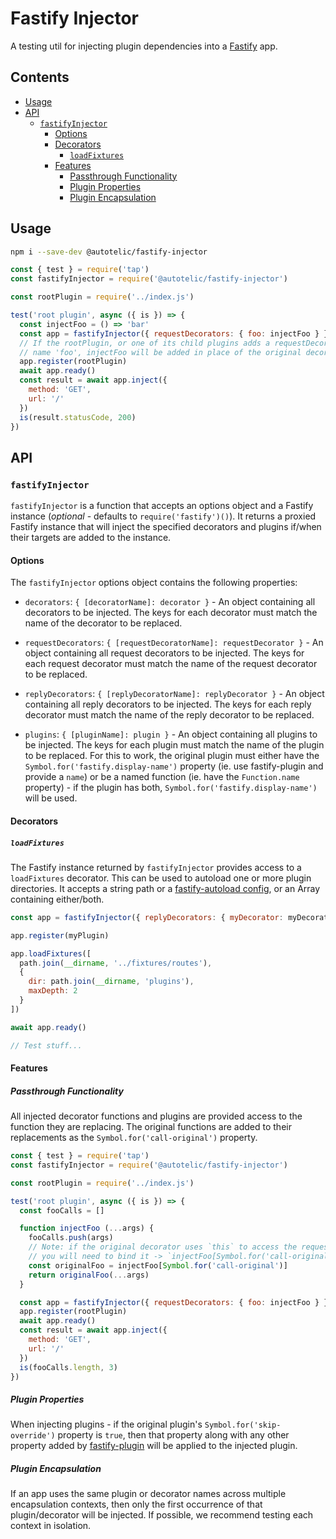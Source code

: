# Fastify Injector

A testing util for injecting plugin dependencies into a [Fastify](https://www.fastify.io/docs/latest/) app.

## Contents

  - [Usage](#usage)
  - [API](#api)
    - [`fastifyInjector`](#fastifyinjector)
      - [Options](#options)
      - [Decorators](#decorators)
        - [`loadFixtures`](#loadFixtures)
      - [Features](#features)
        - [Passthrough Functionality](#passthrough-functionality)
        - [Plugin Properties](#plugin-properties)
        - [Plugin Encapsulation](#plugin-encapsulation)

## Usage

```sh
npm i --save-dev @autotelic/fastify-injector
```

```js
const { test } = require('tap')
const fastifyInjector = require('@autotelic/fastify-injector')

const rootPlugin = require('../index.js')

test('root plugin', async ({ is }) => {
  const injectFoo = () => 'bar'
  const app = fastifyInjector({ requestDecorators: { foo: injectFoo } })
  // If the rootPlugin, or one of its child plugins adds a requestDecorator with the
  // name 'foo', injectFoo will be added in place of the original decorator value.
  app.register(rootPlugin)
  await app.ready()
  const result = await app.inject({
    method: 'GET',
    url: '/'
  })
  is(result.statusCode, 200)
})
```

## API

### `fastifyInjector`

`fastifyInjector` is a function that accepts an options object and a Fastify instance (*optional* - defaults to `require('fastify')()`). It returns a proxied Fastify instance that will inject the specified decorators and plugins if/when their targets are added to the instance.

#### Options

The `fastifyInjector` options object contains the following properties:

 - `decorators`: `{ [decoratorName]: decorator }` - An object containing all decorators to be injected. The keys for each decorator must match the name of the decorator to be replaced.

 - `requestDecorators`: `{ [requestDecoratorName]: requestDecorator }` - An object containing all request decorators to be injected. The keys for each request decorator must match the name of the request decorator to be replaced.

 - `replyDecorators`: `{ [replyDecoratorName]: replyDecorator }` - An object containing all reply decorators to be injected. The keys for each reply decorator must match the name of the reply decorator to be replaced.

 - `plugins`: `{ [pluginName]: plugin }` - An object containing all plugins to be injected. The keys for each plugin must match the name of the plugin to be replaced. For this to work, the original plugin must either have the `Symbol.for('fastify.display-name')` property (ie. use fastify-plugin and provide a `name`) or be a named function (ie. have the `Function.name` property) - if the plugin has both, `Symbol.for('fastify.display-name')` will be used.

#### Decorators

##### `loadFixtures`

The Fastify instance returned by `fastifyInjector` provides access to a `loadFixtures` decorator. This can be used to autoload one or more plugin directories. It accepts a string path or a [fastify-autoload config](https://github.com/fastify/fastify-autoload#global-configuration), or an Array containing either/both.

```js
const app = fastifyInjector({ replyDecorators: { myDecorator: myDecoratorStub } })

app.register(myPlugin)

app.loadFixtures([
  path.join(__dirname, '../fixtures/routes'),
  {
    dir: path.join(__dirname, 'plugins'),
    maxDepth: 2
  }
])

await app.ready()

// Test stuff...
```

#### Features

##### Passthrough Functionality

All injected decorator functions and plugins are provided access to the function they are replacing. The original functions are added to their replacements as the `Symbol.for('call-original')` property.

```js
const { test } = require('tap')
const fastifyInjector = require('@autotelic/fastify-injector')

const rootPlugin = require('../index.js')

test('root plugin', async ({ is }) => {
  const fooCalls = []

  function injectFoo (...args) {
    fooCalls.push(args)
    // Note: if the original decorator uses `this` to access the request/reply/instance
    // you will need to bind it -> `injectFoo[Symbol.for('call-original')].bind(this)`
    const originalFoo = injectFoo[Symbol.for('call-original')]
    return originalFoo(...args)
  }

  const app = fastifyInjector({ requestDecorators: { foo: injectFoo } })
  app.register(rootPlugin)
  await app.ready()
  const result = await app.inject({
    method: 'GET',
    url: '/'
  })
  is(fooCalls.length, 3)
})
```

##### Plugin Properties

When injecting plugins - if the original plugin's `Symbol.for('skip-override')` property is `true`, then that property along with any other property added by [fastify-plugin](https://github.com/fastify/fastify-plugin) will be applied to the injected plugin.

##### Plugin Encapsulation

If an app uses the same plugin or decorator names across multiple encapsulation contexts, then only the first occurrence of that plugin/decorator will be injected. If possible, we recommend testing each context in isolation.
